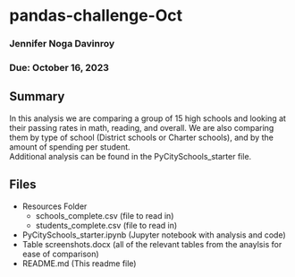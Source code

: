 # pandas-challenge-Oct  
### Jennifer Noga Davinroy  
### Due: October 16, 2023  

## Summary  
In this analysis we are comparing a group of 15 high schools and looking at their passing rates in math, reading, and overall.  We are also comparing them by type of school (District schools or Charter schools), and by the amount of spending per student.   
Additional analysis can be found in the PyCitySchools_starter file.  

## Files   
- Resources Folder
  - schools_complete.csv (file to read in)
  - students_complete.csv (file to read in)
- PyCitySchools_starter.ipynb (Jupyter notebook with analysis and code)
- Table screenshots.docx (all of the relevant tables from the anaylsis for ease of comparison)
- README.md (This readme file)
   
